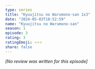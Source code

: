 ```yaml
---
type: series
title: "Kyuujitsu no Warumono-san 1x3"
date: "2024-05-03T18:52:59"
name: "Kyuujitsu no Warumono-san"
season: 1
episode: 3
rating: 3
ratingEmoji: ⭐️⭐️⭐️
share: false
---
```


*[No review was written for this episode]*
